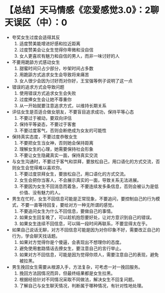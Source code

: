 # 【总结】天马情感《恋爱感觉3.0》：2聊天误区（中）：0

-   夸奖女生过度会适得其反
    1.  适度赞美能增进好感和拉近距离
    2.  过度赞美会让女生觉得你卑微和没自信
    3.  女人更喜欢有魅力和自信的男人，而非一味讨好的人
-   不要用跪舔方式感动女生
    1.  甜蜜时间只占少部分，吵架时间占多数
    2.  用跪舔方式追求女生会导致将来痛苦
    3.  女人很少会因为讨好而对你好，王宝强等例子说明了这一点
-   错误的追求方式会导致问题
    1.  使用错误方式追求女生会失败
    2.  过度捧女生会让她不尊重你
    3.  从一开始就要注意追求方式，以维持长期关系
-   评估女生是否适合做女朋友，不要盲目追求成功，保持平等心态
    1.  不要过于被动，要双向评估
    2.  保持平等姿态，不要过于客套
    3.  不要过度客气，否则会断绝成为女友的可能性
-   保持真实态度，不要过度恭敬女生
    1.  不要把女生当女神，否则她会保持距离
    2.  理解女生的心理，她需要保持社会形象
    3.  不要让女生隐藏真实一面，保持真实交流
-   与女生沟通时，不要过于客气和崇拜，要放松自己，用口语化的方式交流，否则女生会觉得难以喜欢你。
    1.  不要过度崇拜女生，要放松自己，用口语化的方式交流。
    2.  女生会把你当客人，不会展示真实的一面，导致关系无法进展。
    3.  不要因为女生不回消息而着急，不要连续发多条信息，否则会被认为是低价值、没有魅力的人。
-   男生在忙时，女生不回信息可能是正常现象，不要追问，要控制自己的行为模式，不要一直等待回复，要给对方一种无所谓的感觉。
    1.  不要追问女生为什么不回信息，要做自己的事情。
    2.  如果女生回复晚了，可以趁机抱怨要好处，让对方意识到自己的错误。
    3.  如果女生连续不回信息，可以隔一段时间再联系，不要显得太在乎。
-   如果自己说话无聊，对方不回信息可能是因为对你印象不好，需要改正自己的行为，学会聊天找话题。
    1.  如果对方觉得你是个傻逼，会表现出不想理你的态度。
    2.  避免使用套路情话去撩女生，要注意自己的言行举止。
    3.  如果对方不回信息，可能是因为觉得你烦人，需要注意自己的表现，避免被拉黑。
-   男生挽回女生需要从根源入手，方法复杂，可考虑一对一挽回服务。
    1.  挽回方法因情况而异，但最终结果都是女生拉黑。
    2.  根据经验针对不同情况采取不同做法，解决女生不回复问题。
    3.  了解自己与女生聊天情况，判断属于哪种情况，有针对性地处理。